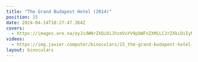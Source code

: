 ```yaml
---
title: "The Grand Budapest Hotel (2014)"
position: 15
date: 2024-04-14T18:27:47.364Z
covers:
  - https://images.are.na/eyJidWNrZXQiOiJhcmVuYV9pbWFnZXMiLCJrZXkiOiIyNzU1NDE0Mi9vcmlnaW5hbF8zN2IzMzU5ZWRlZDA0ODg1MjAyNDA0MTQtMi1tMGVrcXoucG5nIiwiZWRpdHMiOnsicmVzaXplIjp7IndpZHRoIjoxODAwLCJoZWlnaHQiOjE4MDAsImZpdCI6Imluc2lkZSIsIndpdGhvdXRFbmxhcmdlbWVudCI6dHJ1ZX0sIndlYnAiOnsicXVhbGl0eSI6NjV9LCJqcGVnIjp7InF1YWxpdHkiOjY1fSwicm90YXRlIjpudWxsfX0=?bc=0
videos:
  - https://img.javier.computer/binoculars/15_the-grand-budapest-hotel-2014.mp4
layout: binoculars
---
```

